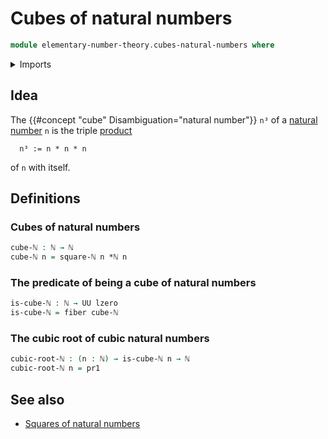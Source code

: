 # Cubes of natural numbers

```agda
module elementary-number-theory.cubes-natural-numbers where
```

<details><summary>Imports</summary>

```agda
open import elementary-number-theory.multiplication-natural-numbers
open import elementary-number-theory.natural-numbers
open import elementary-number-theory.squares-natural-numbers

open import foundation.dependent-pair-types
open import foundation.fibers-of-maps
open import foundation.universe-levels
```

</details>

## Idea

The {{#concept "cube" Disambiguation="natural number"}} `n³` of a
[natural number](elementary-number-theory.natural-numbers.md) `n` is the triple
[product](elementary-number-theory.multiplication-natural-numbers.md)

```text
  n³ := n * n * n
```

of `n` with itself.

## Definitions

### Cubes of natural numbers

```agda
cube-ℕ : ℕ → ℕ
cube-ℕ n = square-ℕ n *ℕ n
```

### The predicate of being a cube of natural numbers

```agda
is-cube-ℕ : ℕ → UU lzero
is-cube-ℕ = fiber cube-ℕ
```

### The cubic root of cubic natural numbers

```agda
cubic-root-ℕ : (n : ℕ) → is-cube-ℕ n → ℕ
cubic-root-ℕ n = pr1
```

## See also

- [Squares of natural numbers](elementary-number-theory.squares-natural-numbers.md)
